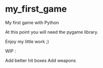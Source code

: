 # my_first_game
My first game with Python

At this point you will need the pygame library.

Enjoy my little work ;)

WIP : 

Add better hit boxes
Add weapons
